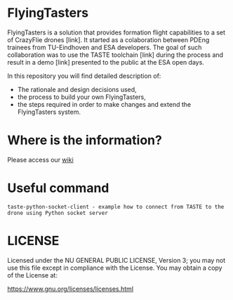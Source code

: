 # FlyingTasters

FlyingTasters is a solution that provides formation flight capabilities to a set of CrazyFlie drones [link]. It started as a colaboration between PDEng trainees from TU-Eindhoven and ESA developers. The goal of such collaboration was to use the TASTE toolchain [link] during the process and result in a demo [link] presented to the public at the ESA open days.

In this repository you will find detailed description of:

* The rationale and design decisions used,
* the process to build your own FlyingTasters,
* the steps required in order to make changes and extend the FlyingTasters system.

# Where is the information?

Please access our [wiki](https://github.com/FlyingTasters2017/FlyingTasters/wiki)

# Useful command

```taste-python-socket-client - example how to connect from TASTE to the drone using Python socket server```


# LICENSE

Licensed under the NU GENERAL PUBLIC LICENSE, Version 3; you may not use this file except in compliance with the License. You may obtain a copy of the License at:

<https://www.gnu.org/licenses/licenses.html>